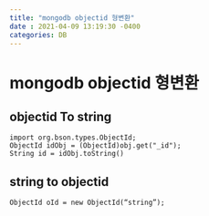 ```yaml
---
title: "mongodb objectid 형변환"
date : 2021-04-09 13:19:30 -0400
categories: DB
---
```



# mongodb objectid 형변환


## objectid To string

```
import org.bson.types.ObjectId;
ObjectId idObj = (ObjectId)obj.get("_id");
String id = idObj.toString()
```

## string to objectid

```
ObjectId oId = new ObjectId(“string”);
```

